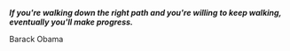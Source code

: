_**If you're walking down the right path and you're willing to keep walking, eventually you'll make progress.**_

Barack Obama